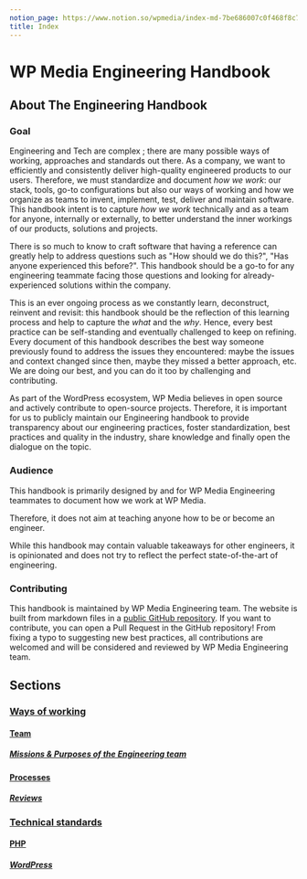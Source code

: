 ```yaml
---
notion_page: https://www.notion.so/wpmedia/index-md-7be686007c0f468f8c7dad0f07e3b9f8?pvs=4
title: Index
---
```


# WP Media Engineering Handbook

## About The Engineering Handbook

### Goal

Engineering and Tech are complex ; there are many possible ways of working, approaches and standards out there. As a company, we want to efficiently and consistently deliver high-quality engineered products to our users. Therefore, we must standardize and document *how we work*: our stack, tools, go-to configurations but also our ways of working and how we organize as teams to invent, implement, test, deliver and maintain software. This handbook intent is to capture *how we work* technically and as a team for anyone, internally or externally, to better understand the inner workings of our products, solutions and projects. 

There is so much to know to craft software that having a reference can greatly help to address questions such as "How should we do this?", "Has anyone experienced this before?". This handbook should be a go-to for any engineering teammate facing those questions and looking for already-experienced solutions within the company.

This is an ever ongoing process as we constantly learn, deconstruct, reinvent and revisit: this handbook should be the reflection of this learning process and help to capture the *what* and the *why*. Hence, every best practice can be self-standing and eventually challenged to keep on refining.  Every document of this handbook describes the best way someone previously found to address the issues they encountered: maybe the issues and context changed since then, maybe they missed a better approach, etc. We are doing our best, and you can do it too by challenging and contributing.

As part of the WordPress ecosystem, WP Media believes in open source and actively contribute to open-source projects. Therefore, it is important for us to publicly maintain our Engineering handbook to provide transparency about our engineering practices, foster standardization, best practices and quality in the industry, share knowledge and finally open the dialogue on the topic.

### Audience

This handbook is primarily designed by and for WP Media Engineering teammates to document how we work at WP Media. 

Therefore, it does not aim at teaching anyone how to be or become an engineer. 

While this handbook may contain valuable takeaways for other engineers, it is opinionated and does not try to reflect the perfect state-of-the-art of engineering.

### Contributing

This handbook is maintained by WP Media Engineering team. The website is built from markdown files in a [public GitHub repository](https://github.com/wp-media/engineering-handbook). If you want to contribute, you can open a Pull Request in the GitHub repository! From fixing a typo to suggesting new best practices, all contributions are welcomed and will be considered and reviewed by WP Media Engineering team.

## Sections

### [Ways of working](ways_of_working/index.md)
#### [Team](ways_of_working/team/index.md)
##### [Missions & Purposes of the Engineering team](ways_of_working/team/missions_and_purposes_of_the_engineering_team.md)
#### [Processes](ways_of_working/processes/index.md)
#####  [Reviews](ways_of_working/processes/reviews.md)
### [Technical standards](technical_standards/index.md)
#### [PHP](technical_standards/php/index.md)
##### [WordPress](technical_standards/php/wordpress/index.md)